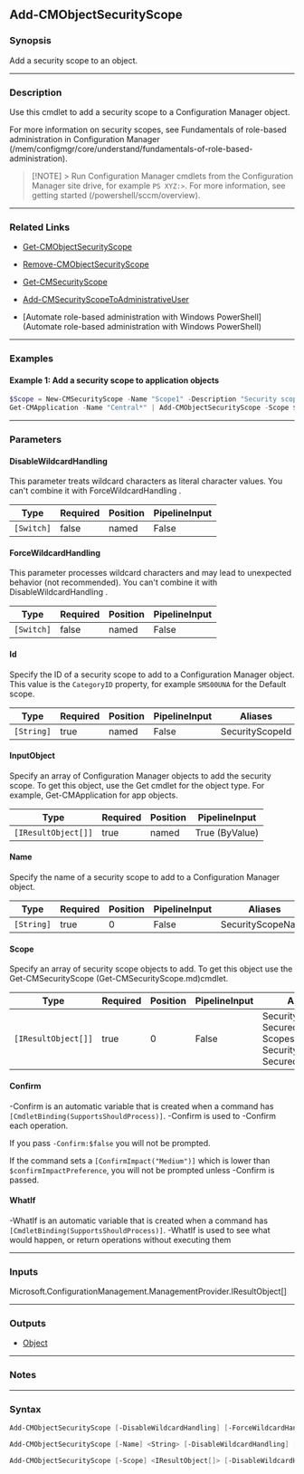 Add-CMObjectSecurityScope
-------------------------




### Synopsis
Add a security scope to an object.



---


### Description

Use this cmdlet to add a security scope to a Configuration Manager object.



For more information on security scopes, see Fundamentals of role-based administration in Configuration Manager (/mem/configmgr/core/understand/fundamentals-of-role-based-administration).



> [!NOTE] > Run Configuration Manager cmdlets from the Configuration Manager site drive, for example `PS XYZ:>`. For more information, see getting started (/powershell/sccm/overview).



---


### Related Links
* [Get-CMObjectSecurityScope](Get-CMObjectSecurityScope)



* [Remove-CMObjectSecurityScope](Remove-CMObjectSecurityScope)



* [Get-CMSecurityScope](Get-CMSecurityScope)



* [Add-CMSecurityScopeToAdministrativeUser](Add-CMSecurityScopeToAdministrativeUser)



* [Automate role-based administration with Windows PowerShell](Automate role-based administration with Windows PowerShell)





---


### Examples
#### Example 1: Add a security scope to application objects
```PowerShell
$Scope = New-CMSecurityScope -Name "Scope1" -Description "Security scope 1"
Get-CMApplication -Name "Central*" | Add-CMObjectSecurityScope -Scope $Scope
```



---


### Parameters
#### **DisableWildcardHandling**

This parameter treats wildcard characters as literal character values. You can't combine it with ForceWildcardHandling .






|Type      |Required|Position|PipelineInput|
|----------|--------|--------|-------------|
|`[Switch]`|false   |named   |False        |



#### **ForceWildcardHandling**

This parameter processes wildcard characters and may lead to unexpected behavior (not recommended). You can't combine it with DisableWildcardHandling .






|Type      |Required|Position|PipelineInput|
|----------|--------|--------|-------------|
|`[Switch]`|false   |named   |False        |



#### **Id**

Specify the ID of a security scope to add to a Configuration Manager object. This value is the `CategoryID` property, for example `SMS00UNA` for the Default scope.






|Type      |Required|Position|PipelineInput|Aliases        |
|----------|--------|--------|-------------|---------------|
|`[String]`|true    |named   |False        |SecurityScopeId|



#### **InputObject**

Specify an array of Configuration Manager objects to add the security scope. To get this object, use the Get cmdlet for the object type. For example, Get-CMApplication for app objects.






|Type               |Required|Position|PipelineInput |
|-------------------|--------|--------|--------------|
|`[IResultObject[]]`|true    |named   |True (ByValue)|



#### **Name**

Specify the name of a security scope to add to a Configuration Manager object.






|Type      |Required|Position|PipelineInput|Aliases          |
|----------|--------|--------|-------------|-----------------|
|`[String]`|true    |0       |False        |SecurityScopeName|



#### **Scope**

Specify an array of security scope objects to add. To get this object use the Get-CMSecurityScope (Get-CMSecurityScope.md)cmdlet.






|Type               |Required|Position|PipelineInput|Aliases                                                                              |
|-------------------|--------|--------|-------------|-------------------------------------------------------------------------------------|
|`[IResultObject[]]`|true    |0       |False        |SecurityScope<br/>SecuredCategory<br/>Scopes<br/>SecurityScopes<br/>SecuredCategories|



#### **Confirm**
-Confirm is an automatic variable that is created when a command has ```[CmdletBinding(SupportsShouldProcess)]```.
-Confirm is used to -Confirm each operation.

If you pass ```-Confirm:$false``` you will not be prompted.


If the command sets a ```[ConfirmImpact("Medium")]``` which is lower than ```$confirmImpactPreference```, you will not be prompted unless -Confirm is passed.

#### **WhatIf**
-WhatIf is an automatic variable that is created when a command has ```[CmdletBinding(SupportsShouldProcess)]```.
-WhatIf is used to see what would happen, or return operations without executing them


---


### Inputs
Microsoft.ConfigurationManagement.ManagementProvider.IResultObject[]





---


### Outputs
* [Object](https://learn.microsoft.com/en-us/dotnet/api/System.Object)






---


### Notes




---


### Syntax
```PowerShell
Add-CMObjectSecurityScope [-DisableWildcardHandling] [-ForceWildcardHandling] -Id <String> -InputObject <IResultObject[]> [-Confirm] [-WhatIf] [<CommonParameters>]
```
```PowerShell
Add-CMObjectSecurityScope [-Name] <String> [-DisableWildcardHandling] [-ForceWildcardHandling] -InputObject <IResultObject[]> [-Confirm] [-WhatIf] [<CommonParameters>]
```
```PowerShell
Add-CMObjectSecurityScope [-Scope] <IResultObject[]> [-DisableWildcardHandling] [-ForceWildcardHandling] -InputObject <IResultObject[]> [-Confirm] [-WhatIf] [<CommonParameters>]
```
